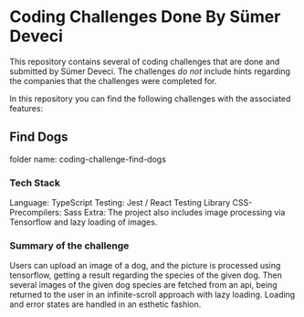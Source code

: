 # Coding Challenges Done By Sümer Deveci

This repository contains several of coding challenges that are done and submitted by Sümer Deveci. The challenges *do not* include hints regarding the companies that the challenges were completed for.

In this repository you can find the following challenges with the associated features:

## Find Dogs

folder name: coding-challenge-find-dogs

### Tech Stack

Language: TypeScript
Testing: Jest / React Testing Library
CSS-Precompilers: Sass
Extra: The project also includes image processing via Tensorflow and lazy loading of images.

### Summary of the challenge

Users can upload an image of a dog, and the picture is processed using tensorflow, getting a result regarding the species of the given dog. Then several images of the given dog species are fetched from an api, being returned to the user in an infinite-scroll approach with lazy loading. Loading and error states are handled in an esthetic fashion.